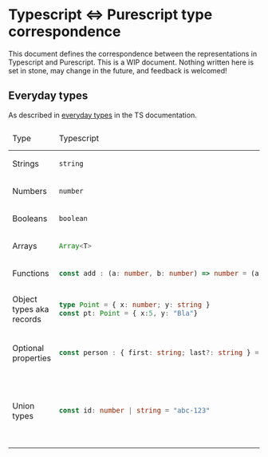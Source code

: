 # Typescript <=> Purescript type correspondence

This document defines the correspondence between the representations in Typescript and Purescript. This is a WIP document. Nothing written here is set in stone, may change in the future, and feedback is welcomed!

## Everyday types

As described in [everyday types](https://www.typescriptlang.org/docs/handbook/2/everyday-types.html) in the TS documentation.

<table>
<thead>
<tr><td>Type</td><td>Typescript</td><td>Purescript</td><td>Comment</td><td>Open questions</td></tr>
</thead>
<tbody>
<tr>
<td>Strings</td>
<td>

```typescript
string 
```

</td>
<td>

```purescript
Data.String
```

</td>
  <td></td>
  <td></td>
</tr>
<tr>
<td>Numbers</td>
<td>

```typescript
number 
```
  
</td>
<td>

```purescript
Data.Number
```

</td>
  <td></td><td></td>
</tr>
<tr>
<td>Booleans</td>
<td>

```typescript
boolean 
```
</td>
<td>

```purescript
Data.Boolean
```
</td>
  <td></td><td></td>
</tr>
<tr>
<td>Arrays</td>
<td>

```typescript
Array<T> 
```
</td>
<td>

```purescript
Data.Array T 
```
</td>
  <td></td><td></td>
</tr>
<tr>
<td>Functions</td>
<td>

```typescript
const add : (a: number, b: number) => number = (a: number, b: string) => a + b
```
</td>
<td>

```purescript
add :: Number -> Number -> Number
```
</td>
  <td>A curried representation will be automatically generated. </td>
  <td></td>
</tr>



<tr>
<td>Object types aka records</td>
<td>

```typescript
type Point = { x: number; y: string }
const pt: Point = { x:5, y: "Bla"}
```
</td>
<td>

```purescript
type Point = { x:: Number, y:: String }
pt :: Point 
pt = { x:5, y: "Bla"}
```
</td>
<td></td><td></td>
</tr>
<tr>
<td>Optional properties</td>
<td>

```typescript
const person : { first: string; last?: string } = { first: "hans" }
```
</td>
<td>

```purescript
person :: { first:: String, last :: Maybe String } 
person = { first : "hans", last: Nothing}
```
</td>
<td>
Optional properties in Typescript are represented as `Maybe`s in Purescript. An automatic conversin between the `Nullable` type and `Maybe` is provided.
</td>
  <td></td>
</tr>
<tr>
<td>Union types</td>
<td>

```typescript
const id: number | string = "abc-123"
```
</td>
<td>

```purescript
id :: Number |+| String 
id = asOneOf "abc-123
```
</td>
<td>
Union types are represented using [`untagged-union`](https://github.com/jvliwanag/purescript-untagged-union).
</td>
<td>Can we create the necessary typeclass machinery to support this?</td>
</tr>

</tbody>
</table>


